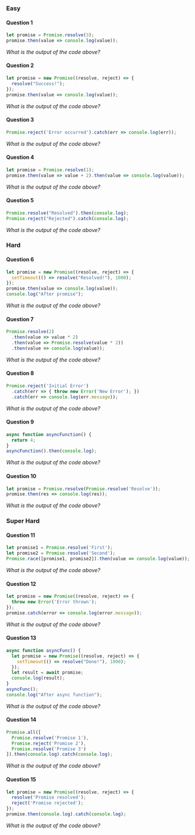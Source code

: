 
### Easy

#### Question 1
```javascript
let promise = Promise.resolve(3);
promise.then(value => console.log(value));
```
*What is the output of the code above?*

#### Question 2
```javascript
let promise = new Promise((resolve, reject) => {
  resolve("Success!");
});
promise.then(value => console.log(value));
```
*What is the output of the code above?*

#### Question 3
```javascript
Promise.reject('Error occurred').catch(err => console.log(err));
```
*What is the output of the code above?*

#### Question 4
```javascript
let promise = Promise.resolve(1);
promise.then(value => value + 2).then(value => console.log(value));
```
*What is the output of the code above?*

#### Question 5
```javascript
Promise.resolve("Resolved").then(console.log);
Promise.reject("Rejected").catch(console.log);
```
*What is the output of the code above?*

### Hard

#### Question 6
```javascript
let promise = new Promise((resolve, reject) => {
  setTimeout(() => resolve("Resolved!"), 1000);
});
promise.then(value => console.log(value));
console.log("After promise");
```
*What is the output of the code above?*

#### Question 7
```javascript
Promise.resolve(2)
  .then(value => value * 2)
  .then(value => Promise.resolve(value * 2))
  .then(value => console.log(value));
```
*What is the output of the code above?*

#### Question 8
```javascript
Promise.reject('Initial Error')
  .catch(err => { throw new Error('New Error'); })
  .catch(err => console.log(err.message));
```
*What is the output of the code above?*

#### Question 9
```javascript
async function asyncFunction() {
  return 4;
}
asyncFunction().then(console.log);
```
*What is the output of the code above?*

#### Question 10
```javascript
let promise = Promise.resolve(Promise.resolve('Resolve'));
promise.then(res => console.log(res));
```
*What is the output of the code above?*

### Super Hard

#### Question 11
```javascript
let promise1 = Promise.resolve('First');
let promise2 = Promise.resolve('Second');
Promise.race([promise1, promise2]).then(value => console.log(value));
```
*What is the output of the code above?*

#### Question 12
```javascript
let promise = new Promise((resolve, reject) => {
  throw new Error('Error thrown');
});
promise.catch(error => console.log(error.message));
```
*What is the output of the code above?*

#### Question 13
```javascript
async function asyncFunc() {
  let promise = new Promise((resolve, reject) => {
    setTimeout(() => resolve("Done!"), 1000);
  });
  let result = await promise;
  console.log(result);
}
asyncFunc();
console.log("After async function");
```
*What is the output of the code above?*

#### Question 14
```javascript
Promise.all([
  Promise.resolve('Promise 1'),
  Promise.reject('Promise 2'),
  Promise.resolve('Promise 3')
]).then(console.log).catch(console.log);
```
*What is the output of the code above?*

#### Question 15
```javascript
let promise = new Promise((resolve, reject) => {
  resolve('Promise resolved');
  reject('Promise rejected');
});
promise.then(console.log).catch(console.log);
```
*What is the output of the code above?*